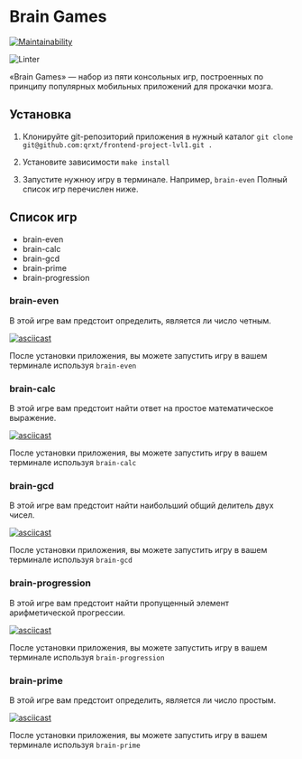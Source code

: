 # Brain Games

[![Maintainability](https://api.codeclimate.com/v1/badges/69a1086a6d0679776b7d/maintainability)](https://codeclimate.com/github/qrxt/frontend-project-lvl1/maintainability)

![Linter](https://github.com/qrxt/frontend-project-lvl1/workflows/Node%20CI/badge.svg)

«Brain Games» — набор из пяти консольных игр, построенных по принципу популярных мобильных приложений для прокачки мозга.

## Установка

1. Клонируйте git-репозиторий приложения в нужный каталог
`git clone git@github.com:qrxt/frontend-project-lvl1.git .`

2. Установите зависимости
`make install`

3. Запустите нужнюу игру в терминале.
Например, `brain-even`
Полный список игр перечислен ниже.

## Список игр

* brain-even
* brain-calc
* brain-gcd
* brain-prime
* brain-progression

### brain-even

В этой игре вам предстоит определить, является ли число четным.

[![asciicast](https://asciinema.org/a/354913.svg)](https://asciinema.org/a/354913)

После установки приложения, вы можете запустить игру в вашем терминале используя `brain-even`

### brain-calc

В этой игре вам предстоит найти ответ на простое математическое выражение.

[![asciicast](https://asciinema.org/a/354936.svg)](https://asciinema.org/a/354936)

После установки приложения, вы можете запустить игру в вашем терминале используя `brain-calc`

### brain-gcd

В этой игре вам предстоит найти наибольший общий делитель двух чисел.

[![asciicast](https://asciinema.org/a/354977.svg)](https://asciinema.org/a/354977)

После установки приложения, вы можете запустить игру в вашем терминале используя `brain-gcd`

### brain-progression

В этой игре вам предстоит найти пропущенный элемент арифметической прогрессии.

[![asciicast](https://asciinema.org/a/354995.svg)](https://asciinema.org/a/354995)

После установки приложения, вы можете запустить игру в вашем терминале используя `brain-progression`

### brain-prime

В этой игре вам предстоит определить, является ли число простым.

[![asciicast](https://asciinema.org/a/354999.svg)](https://asciinema.org/a/354999)

После установки приложения, вы можете запустить игру в вашем терминале используя `brain-prime`
